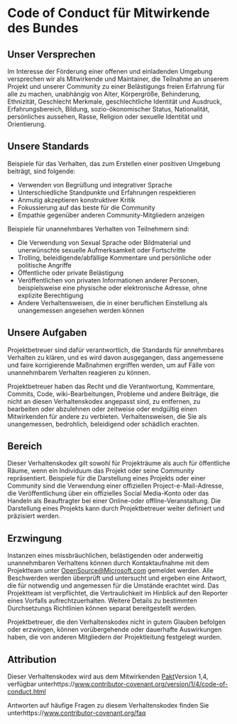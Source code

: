 # <a name="contributor-covenant-code-of-conduct"></a>Code of Conduct für Mitwirkende des Bundes

## <a name="our-pledge"></a>Unser Versprechen

Im Interesse der Förderung einer offenen und einladenden Umgebung versprechen wir als Mitwirkende und Maintainer, die Teilnahme an unserem Projekt und unserer Community zu einer Belästigungs freien Erfahrung für alle zu machen, unabhängig von Alter, Körpergröße, Behinderung, Ethnizität, Geschlecht Merkmale, geschlechtliche Identität und Ausdruck, Erfahrungsbereich, Bildung, sozio-ökonomischer Status, Nationalität, persönliches aussehen, Rasse, Religion oder sexuelle Identität und Orientierung.

## <a name="our-standards"></a>Unsere Standards

Beispiele für das Verhalten, das zum Erstellen einer positiven Umgebung beiträgt, sind folgende:

* Verwenden von Begrüßung und integrativer Sprache
* Unterschiedliche Standpunkte und Erfahrungen respektieren
* Anmutig akzeptieren konstruktiver Kritik
* Fokussierung auf das beste für die Community
* Empathie gegenüber anderen Community-Mitgliedern anzeigen

Beispiele für unannehmbares Verhalten von Teilnehmern sind:

* Die Verwendung von Sexual Sprache oder Bildmaterial und unerwünschte sexuelle Aufmerksamkeit oder Fortschritte
* Trolling, beleidigende/abfällige Kommentare und persönliche oder politische Angriffe
* Öffentliche oder private Belästigung
* Veröffentlichen von privaten Informationen anderer Personen, beispielsweise eine physische oder elektronische Adresse, ohne explizite Berechtigung
* Andere Verhaltensweisen, die in einer beruflichen Einstellung als unangemessen angesehen werden können

## <a name="our-responsibilities"></a>Unsere Aufgaben

Projektbetreuer sind dafür verantwortlich, die Standards für annehmbares Verhalten zu klären, und es wird davon ausgegangen, dass angemessene und faire korrigierende Maßnahmen ergriffen werden, um auf Fälle von unannehmbarem Verhalten reagieren zu können.

Projektbetreuer haben das Recht und die Verantwortung, Kommentare, Commits, Code, wiki-Bearbeitungen, Probleme und andere Beiträge, die nicht an diesen Verhaltenskodex angepasst sind, zu entfernen, zu bearbeiten oder abzulehnen oder zeitweise oder endgültig einen Mitwirkenden für andere zu verbieten. Verhaltensweisen, die Sie als unangemessen, bedrohlich, beleidigend oder schädlich erachten.

## <a name="scope"></a>Bereich

Dieser Verhaltenskodex gilt sowohl für Projekträume als auch für öffentliche Räume, wenn ein Individuum das Projekt oder seine Community repräsentiert. Beispiele für die Darstellung eines Projekts oder einer Community sind die Verwendung einer offiziellen Project-e-Mail-Adresse, die Veröffentlichung über ein offizielles Social Media-Konto oder das Handeln als Beauftragter bei einer Online-oder offline-Veranstaltung. Die Darstellung eines Projekts kann durch Projektbetreuer weiter definiert und präzisiert werden.

## <a name="enforcement"></a>Erzwingung

Instanzen eines missbräuchlichen, belästigenden oder anderweitig unannehmbaren Verhaltens können durch Kontaktaufnahme mit dem Projektteam unter OpenSource@Microsoft.com gemeldet werden. Alle Beschwerden werden überprüft und untersucht und ergeben eine Antwort, die für notwendig und angemessen für die Umstände erachtet wird. Das Projektteam ist verpflichtet, die Vertraulichkeit im Hinblick auf den Reporter eines Vorfalls aufrechtzuerhalten.
Weitere Details zu bestimmten Durchsetzungs Richtlinien können separat bereitgestellt werden.

Projektbetreuer, die den Verhaltenskodex nicht in gutem Glauben befolgen oder erzwingen, können vorübergehende oder dauerhafte Auswirkungen haben, die von anderen Mitgliedern der Projektleitung festgelegt wurden.

## <a name="attribution"></a>Attribution

Dieser Verhaltenskodex wird aus dem Mitwirkenden [Pakt][homepage]Version 1,4, verfügbar unterhttps://www.contributor-covenant.org/version/1/4/code-of-conduct.html

[homepage]: https://www.contributor-covenant.org

Antworten auf häufige Fragen zu diesem Verhaltenskodex finden Sie unterhttps://www.contributor-covenant.org/faq
